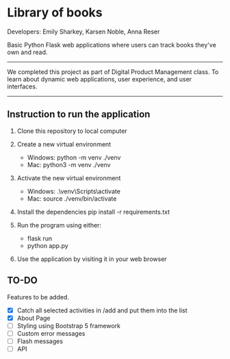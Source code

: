 # Library of books 

Developers: Emily Sharkey, Karsen Noble, Anna Reser

Basic Python Flask web applications where users can track books they've own and read.  

---

We completed this project as part of Digital Product Management class. To learn about dynamic web applications, user experience, and user interfaces.  

---

## Instruction to run the application 

1. Clone this repository to local computer

2. Create a new virtual environment
      - Windows: python -m venv ./venv
      - Mac: python3 -m venv ./venv
      
3. Activate the new virtual environment
      - Windows: .\venv\Scripts\activate
      - Mac: source ./venv/bin/activate
      
4. Install the dependencies pip install -r requirements.txt

5. Run the program using either:
      - flask run
      - python app.py
      
6. Use the application by visiting it in your web browser

## TO-DO  
Features to be added.  

-[x] Catch all selected activities in /add and put them into the list  
-[x] About Page  
-[ ] Styling using Bootstrap 5 framework   
-[ ] Custom error messages   
-[ ] Flash messages   
-[ ] API  
